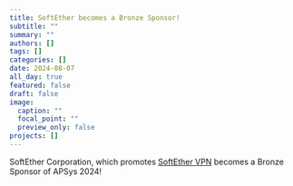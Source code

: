 ```yaml
---
title: SoftEther becomes a Bronze Sponsor!
subtitle: ""
summary: ""
authors: []
tags: []
categories: []
date: 2024-08-07
all_day: true
featured: false
draft: false
image:
  caption: ""
  focal_point: ""
  preview_only: false
projects: []
---
```

SoftEther Corporation, which promotes [SoftEther VPN](https://www.softether.org/) becomes a Bronze Sponsor of APSys 2024!
